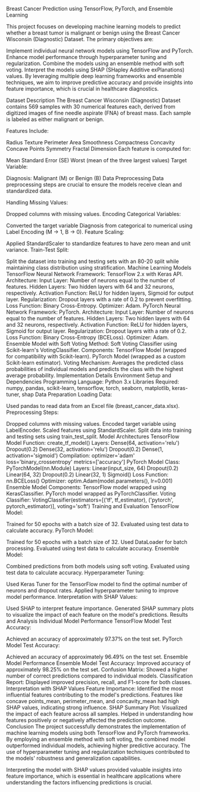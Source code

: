 Breast Cancer Prediction using TensorFlow, PyTorch, and Ensemble Learning

This project focuses on developing machine learning models to predict whether a breast tumor is malignant or benign using the Breast Cancer Wisconsin (Diagnostic) Dataset. The primary objectives are:

Implement individual neural network models using TensorFlow and PyTorch.
Enhance model performance through hyperparameter tuning and regularization.
Combine the models using an ensemble method with soft voting.
Interpret the models using SHAP (SHapley Additive exPlanations) values.
By leveraging multiple deep learning frameworks and ensemble techniques, we aim to improve predictive accuracy and provide insights into feature importance, which is crucial in healthcare diagnostics.

Dataset Description
The Breast Cancer Wisconsin (Diagnostic) Dataset contains 569 samples with 30 numerical features each, derived from digitized images of fine needle aspirate (FNA) of breast mass. Each sample is labeled as either malignant or benign.

Features Include:

Radius
Texture
Perimeter
Area
Smoothness
Compactness
Concavity
Concave Points
Symmetry
Fractal Dimension
Each feature is computed for:

Mean
Standard Error (SE)
Worst (mean of the three largest values)
Target Variable:

Diagnosis: Malignant (M) or Benign (B)
Data Preprocessing
Data preprocessing steps are crucial to ensure the models receive clean and standardized data.

Handling Missing Values:

Dropped columns with missing values.
Encoding Categorical Variables:

Converted the target variable Diagnosis from categorical to numerical using Label Encoding (M → 1, B → 0).
Feature Scaling:

Applied StandardScaler to standardize features to have zero mean and unit variance.
Train-Test Split:

Split the dataset into training and testing sets with an 80-20 split while maintaining class distribution using stratification.
Machine Learning Models
TensorFlow Neural Network
Framework: TensorFlow 2.x with Keras API.
Architecture:
Input Layer: Number of neurons equal to the number of features.
Hidden Layers: Two hidden layers with 64 and 32 neurons, respectively.
Activation Function: ReLU for hidden layers, Sigmoid for output layer.
Regularization: Dropout layers with a rate of 0.2 to prevent overfitting.
Loss Function: Binary Cross-Entropy.
Optimizer: Adam.
PyTorch Neural Network
Framework: PyTorch.
Architecture:
Input Layer: Number of neurons equal to the number of features.
Hidden Layers: Two hidden layers with 64 and 32 neurons, respectively.
Activation Function: ReLU for hidden layers, Sigmoid for output layer.
Regularization: Dropout layers with a rate of 0.2.
Loss Function: Binary Cross-Entropy (BCELoss).
Optimizer: Adam.
Ensemble Model with Soft Voting
Method: Soft Voting Classifier using Scikit-learn's VotingClassifier.
Components:
TensorFlow Model (wrapped for compatibility with Scikit-learn).
PyTorch Model (wrapped as a custom Scikit-learn estimator).
Voting Mechanism: Averages the predicted class probabilities of individual models and predicts the class with the highest average probability.
Implementation Details
Environment Setup and Dependencies
Programming Language: Python 3.x
Libraries Required:
numpy, pandas, scikit-learn, tensorflow, torch, seaborn, matplotlib, keras-tuner, shap
Data Preparation
Loading Data:

Used pandas to read data from an Excel file (breast_cancer_data.xlsx).
Preprocessing Steps:

Dropped columns with missing values.
Encoded target variable using LabelEncoder.
Scaled features using StandardScaler.
Split data into training and testing sets using train_test_split.
Model Architectures
TensorFlow Model
Function: create_tf_model()
Layers:
Dense(64, activation='relu')
Dropout(0.2)
Dense(32, activation='relu')
Dropout(0.2)
Dense(1, activation='sigmoid')
Compilation:
optimizer='adam'
loss='binary_crossentropy'
metrics=['accuracy']
PyTorch Model
Class: PyTorchModel(nn.Module)
Layers:
Linear(input_size, 64)
Dropout(0.2)
Linear(64, 32)
Dropout(0.2)
Linear(32, 1)
Sigmoid()
Loss Function: nn.BCELoss()
Optimizer: optim.Adam(model.parameters(), lr=0.001)
Ensemble Model
Components:
TensorFlow model wrapped using KerasClassifier.
PyTorch model wrapped as PyTorchClassifier.
Voting Classifier:
VotingClassifier(estimators=[('tf', tf_estimator), ('pytorch', pytorch_estimator)], voting='soft')
Training and Evaluation
TensorFlow Model:

Trained for 50 epochs with a batch size of 32.
Evaluated using test data to calculate accuracy.
PyTorch Model:

Trained for 50 epochs with a batch size of 32.
Used DataLoader for batch processing.
Evaluated using test data to calculate accuracy.
Ensemble Model:

Combined predictions from both models using soft voting.
Evaluated using test data to calculate accuracy.
Hyperparameter Tuning:

Used Keras Tuner for the TensorFlow model to find the optimal number of neurons and dropout rates.
Applied hyperparameter tuning to improve model performance.
Interpretation with SHAP Values:

Used SHAP to interpret feature importance.
Generated SHAP summary plots to visualize the impact of each feature on the model's predictions.
Results and Analysis
Individual Model Performance
TensorFlow Model Test Accuracy:

Achieved an accuracy of approximately 97.37% on the test set.
PyTorch Model Test Accuracy:

Achieved an accuracy of approximately 96.49% on the test set.
Ensemble Model Performance
Ensemble Model Test Accuracy:
Improved accuracy of approximately 98.25% on the test set.
Confusion Matrix:
Showed a higher number of correct predictions compared to individual models.
Classification Report:
Displayed improved precision, recall, and F1-score for both classes.
Interpretation with SHAP Values
Feature Importance:
Identified the most influential features contributing to the model's predictions.
Features like concave points_mean, perimeter_mean, and concavity_mean had high SHAP values, indicating strong influence.
SHAP Summary Plot:
Visualized the impact of each feature across all samples.
Helped in understanding how features positively or negatively affected the prediction outcome.
Conclusion
The project successfully demonstrates the implementation of machine learning models using both TensorFlow and PyTorch frameworks. By employing an ensemble method with soft voting, the combined model outperformed individual models, achieving higher predictive accuracy. The use of hyperparameter tuning and regularization techniques contributed to the models' robustness and generalization capabilities.

Interpreting the model with SHAP values provided valuable insights into feature importance, which is essential in healthcare applications where understanding the factors influencing predictions is crucial.
